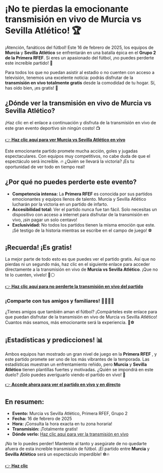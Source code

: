 # ¡No te pierdas la emocionante transmisión en vivo de Murcia vs Sevilla Atlético! 🏆

¡Atención, fanáticos del fútbol! Este 16 de febrero de 2025, los equipos de **Murcia** y **Sevilla Atlético** se enfrentarán en una batalla épica en el **Grupo 2 de la Primera RFEF**. Si eres un apasionado del fútbol, ¡no puedes perderte este increíble partido! 🎉

Para todos los que no puedan asistir al estadio o no cuenten con acceso a televisión, tenemos una excelente noticia: podrás disfrutar de la **transmisión en vivo totalmente gratis** desde la comodidad de tu hogar. Sí, has oído bien, ¡es gratis! 🙌

## ¿Dónde ver la transmisión en vivo de Murcia vs Sevilla Atlético?

¡Haz clic en el enlace a continuación y disfruta de la transmisión en vivo de este gran evento deportivo sin ningún costo! 📺

[👉 **Haz clic aquí para ver Murcia vs Sevilla Atlético en vivo**](https://tinyurl.com/livestreamfreeo?st=Murcia+vs+Sevilla+Atletico&si=gh)

Este emocionante partido promete mucha acción, goles y jugadas espectaculares. Con equipos muy competitivos, no cabe duda de que el espectáculo será increíble. 🔥 ¿Quién se llevará la victoria? ¡Es tu oportunidad de ver todo en tiempo real!

## ¿Por qué no puedes perderte este evento?

- **Competencia intensa:** La **Primera RFEF** es conocida por sus partidos emocionantes y equipos llenos de talento. Murcia y Sevilla Atlético lucharán por la victoria en un partido de infarto.
- **Accesibilidad total:** Ver el partido nunca fue tan fácil. Solo necesitas un dispositivo con acceso a internet para disfrutar de la transmisión en vivo, ¡sin pagar un solo centavo!
- **Exclusividad:** No todos los partidos tienen la misma emoción que este. ¡Sé testigo de la historia mientras se escribe en el campo de juego! ⚽

## ¡Recuerda! ¡Es gratis!

La mejor parte de todo esto es que puedes ver el partido gratis. Así que no pierdas ni un segundo más, haz clic en el siguiente enlace para acceder directamente a la transmisión en vivo de **Murcia vs Sevilla Atlético**. ¡Que no te lo cuenten, vívelo! 🔴⚪

[👉 **Haz clic aquí para no perderte la transmisión en vivo del partido**](https://tinyurl.com/livestreamfreeo?st=Murcia+vs+Sevilla+Atletico&si=gh)

### ¡Comparte con tus amigos y familiares! 🙋‍♂️🙋‍♀️

¿Tienes amigos que también aman el fútbol? ¡Compárteles este enlace para que puedan disfrutar de la transmisión en vivo de Murcia vs Sevilla Atlético! Cuantos más seamos, más emocionante será la experiencia. 👫⚽

## ¡Estadísticas y predicciones! 📊

Ambos equipos han mostrado un gran nivel de juego en la **Primera RFEF** , y este partido promete ser uno de los más vibrantes de la temporada. Las estadísticas muestran un enfrentamiento reñido, pero **Murcia** y **Sevilla Atlético** tienen plantillas fuertes y motivadas. ¿Quién se impondrá en este duelo? ¡Solo puedes averiguarlo viendo el partido en vivo! 🌟

[👉 **Accede ahora para ver el partido en vivo y en directo**](https://tinyurl.com/livestreamfreeo?st=Murcia+vs+Sevilla+Atletico&si=gh)

## En resumen:

- **Evento:** Murcia vs Sevilla Atlético, Primera RFEF, Grupo 2
- **Fecha:** 16 de febrero de 2025
- **Hora:** ¡Consulta la hora exacta en tu zona horaria!
- **Transmisión:** ¡Totalmente gratis!
- **Dónde verlo:** [Haz clic aquí para ver la transmisión en vivo](https://tinyurl.com/livestreamfreeo?st=Murcia+vs+Sevilla+Atletico&si=gh)

¡No te lo puedes perder! Mantente al tanto y asegúrate de no quedarte afuera de esta increíble transmisión de fútbol. ¡El partido entre **Murcia** y **Sevilla Atlético** será un espectáculo imperdible! ⚽🔥

[👉 **Haz clic**](https://tinyurl.com/livestreamfreeo?st=Murcia+vs+Sevilla+Atletico&si=gh)

